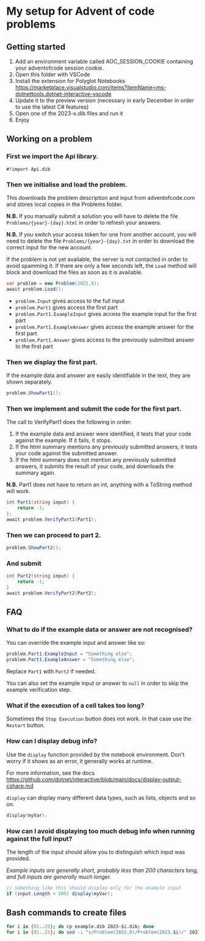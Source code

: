 # My setup for Advent of code problems

## Getting started

1. Add an environment variable called AOC_SESSION_COOKIE containing your adventofcode session cookie.
2. Open this folder with VSCode
3. Install the extension for Polyglot Notebooks https://marketplace.visualstudio.com/items?itemName=ms-dotnettools.dotnet-interactive-vscode
4. Update it to the preview version (necessary in early December in order to use the latest C# features)
5. Open one of the 2023-x.dib files and run it
6. Enjoy

## Working on a problem

### First we import the Api library.

```
#!import Api.dib
```

### Then we initialise and load the problem. 

This downloads the problem description and input from adventofcode.com
and stores local copies in the Problems folder.

**N.B.** If you manually submit a solution you will have to delete the file `Problems/{year}-{day}.html` in order to refresh your answers.

**N.B.** If you switch your access token for one from another account, you will need to delete the file `Problems/{year}-{day}.txt` in order to download the correct input for the new account.

If the problem is not yet available, the server is not contacted in order to avoid spamming it. If there are only a few seconds left, the `Load` method will block and download the files as soon as it is available.

```csharp
var problem = new Problem(2022,8);
await problem.Load();
```

* `problem.Input` gives access to the full input
* `problem.Part1` gives access the first part
* `problem.Part1.ExampleInput` gives access the example input for the first part
* `problem.Part1.ExampleAnswer` gives access the example answer for the first part
* `problem.Part1.Answer` gives access to the previously submitted answer to the first part

### Then we display the first part. 

If the example data and answer are easily identifiable in the text, they are shown separately.

```csharp
problem.ShowPart1();
```

### Then we implement and submit the code for the first part.

The call to VerifyPart1 does the following in order:

1. If the example data and answer were identified, it tests that your code against the example. If it fails, it stops.
2. If the html summary mentions any previously submitted answers, it tests your code against the submitted answer.
3. If the html summary does not mention any previously submitted answers, it submits the result of your code, and downloads the summary again.

**N.B.** Part1 does not have to return an int, anything with a ToString method will work.

```csharp
int Part1(string input) {
    return -1;
};
await problem.VerifyPart1(Part1);
```

### Then we can proceed to part 2.

```csharp
problem.ShowPart2();
```

### And submit 

```csharp
int Part2(string input) {
    return -1;
}
await problem.VerifyPart2(Part2);
```

## FAQ

### What to do if the example data or answer are not recognised?

You can override the example input and answer like so:

```csharp
problem.Part1.ExampleInput = "Something else";
problem.Part1.ExampleAnswer = "Something else";
```

Replace `Part1` with `Part2` if needed.

You can also set the example input or answer to `null` in order to skip the example verification step.

### What if the execution of a cell takes too long?

Sometimes the `Stop Execution` button does not work. In that case use the `Restart` button.

### How can I display debug info?

Use the `display` function provided by the notebook environment. Don't worry if it shows as an error, it generally works at runtime.

For more information, see the docs https://github.com/dotnet/interactive/blob/main/docs/display-output-csharp.md

`display` can display many different data types, such as lists, objects and so on.

```csharp
display(myVar);
```

### How can I avoid displaying too much debug info when running against the full input?

The length of the input should allow you to distinguish which input was provided. 

*Example inputs are generally short, probably less than 200 characters long, and full inputs are generally much longer.*

```csharp
// something like this should display only for the example input
if (input.Length < 200) display(myVar);
```

## Bash commands to create files

```bash
for i in {01..25}; do cp example.dib 2023-$i.dib; done
for i in {01..25}; do sed -i "s/Problem(2022,8)/Problem(2023,$i)/" 2023-$i.dib; done
```